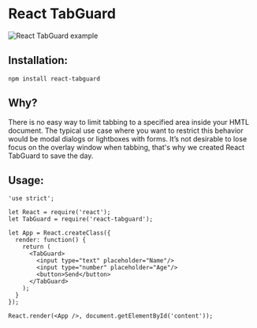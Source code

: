React TabGuard
=============

![React TabGuard example](https://cldup.com/T9a7pbSgTA.gif)


## Installation:

`npm install react-tabguard`

## Why?

There is no easy way to limit tabbing to a specified area inside your HMTL document. The typical use case where you want to restrict this behavior would be modal dialogs or lightboxes with forms. It’s not desirable to lose focus on the overlay window when tabbing, that's why we created React TabGuard to save the day.

## Usage:

```
'use strict';

let React = require('react');
let TabGuard = require('react-tabguard');

let App = React.createClass({
  render: function() {
    return (
      <TabGuard>
        <input type="text" placeholder="Name"/>
        <input type="number" placeholder="Age"/>
        <button>Send</button>
      </TabGuard>
    );
  }
});

React.render(<App />, document.getElementById('content'));
```
